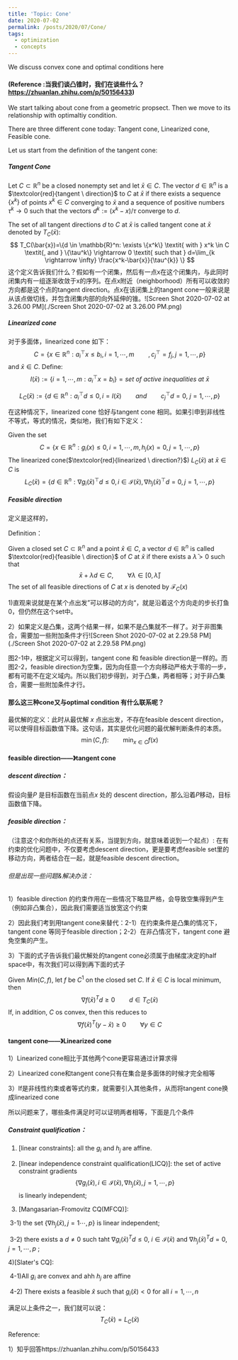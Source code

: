 ```yaml
---
title: 'Topic: Cone'
date: 2020-07-02
permalink: /posts/2020/07/Cone/
tags:
  - optimization
  - concepts
---
```


We discuss convex cone and optimal conditions here

####  (Reference :当我们谈凸锥时，我们在谈些什么？https://zhuanlan.zhihu.com/p/50156433)



We start talking about cone from a geometric propsect. Then we move to its relationship with optimaltiy condition.

There are three different cone today: Tangent cone, Linearized cone, Feasible cone.

Let us start from the definition of the tangent cone:



##### Tangent Cone

Let $C \subset \mathbb{R}^n$ be a closed nonempty set and let $\bar{x} \in C$. The vector $d \in \mathbb{R}^n$ is a $\textcolor{red}{tangent \  direction}$ to $C$ at $\bar{x}$ if there exists a sequence $\{x^{k}\}$ of points $x^{k} \in C$ converging to $\bar{x}$ and a sequence of positive numbers $\tau^{k} \rightarrow 0$ such that the vectors $d^{k}:=(x^k-x)/\tau$ converge to $d$.

The set of all tangent directions $d$ to $C$ at $\bar{x}$ is called tangent cone at $\bar{x}$ denoted by $T_C(\bar{x})$:
$$
T_C(\bar{x})=\{d \in \mathbb{R}^n: \exists \{x^k\}  \textit{ with } x^k \in C \textit{, and } \{\tau^k\} \rightarrow 0 \textit{ such that } d=\lim_{k \rightarrow \infty} \frac{x^k-\bar{x}}{\tau^{k}} \}
$$
这个定义告诉我们什么？假如有一个闭集，然后有一点x在这个闭集内，与此同时闭集内有一组逐渐收敛于x的序列。在点x附近（neighborhood）所有可以收敛的方向都是这个点的tangent direction。点x在该闭集上的tangent cone一般来说是从该点做切线，并包含闭集内部的向外延伸的锥。![Screen Shot 2020-07-02 at 3.26.00 PM](./Screen Shot 2020-07-02 at 3.26.00 PM.png)

##### Linearized cone

对于多面体，linearized cone 如下：
$$
C=\{x \in \mathbb{R}^n: a_i^{\top}x \leq b_i, i=1,\cdots,m \qquad, c_j^{\top}=f_j, j=1,\cdots,p\}
$$
and $\bar{x} \in C$. Define:
$$
I(\bar{x}):=\{i=1,\cdots,m: a_i^{\top}x=b_i\}=\textit{set of active inequalities at }\bar{x}
$$

$$
L_C(\bar{x}):=\{d \in \mathbb{R}^n: a_i^{\top}d \leq 0, i=I(\bar{x}) \qquad \textit{and} \qquad c_j^{\top}d=0, \ j=1,\cdots,p\}
$$



在这种情况下，linearized cone 恰好与tangent cone 相同。如果引申到非线性不等式，等式的情况，类似地，我们有如下定义：

Given the set
$$
C=\{x \in \mathbb{R}^n: g_i(x) \leq 0, i=1,\cdots,m, h_j(x)=0, j=1,\cdots,p\}
$$
The linearized cone($\textcolor{red}{linearized \  direction?}$) $L_C(\bar{x})$ at $\bar{x} \in C$ is 
$$
L_C(\bar{x})=\{d \in \mathbb{R}^n: \nabla g_i(\bar{x})^{\top}d \leq 0, i\in \mathcal{I}(\bar{x}), \nabla h_j(\bar{x})^{\top}d=0, j=1,\cdots, p\}
$$


##### Feasible direction

定义是这样的，

Definition：

Given a closed set $C \subset \mathbb{R}^n$ and a point $\bar{x} \in C$, a vector $d \in \mathbb{R}^n$ is called $\textcolor{red}{feasible \ direction}$ of $C$ at $\bar{x}$ if there exists a $\bar{\lambda}>0$ such that 
$$
\bar{x}+\lambda d \in C, \qquad \forall \lambda \in [0, \bar{\lambda}]
$$
The set of all feasible directions of $C$ at $x$ is denoted by $\mathcal{F}_C(x)$

1)直观来说就是在某个点出发”可以移动的方向“，就是沿着这个方向走的步长打鱼0，但仍然在这个set中。

2）如果定义是凸集，这两个结果一样，如果不是凸集就不一样了。对于非图集合，需要加一些附加条件才行![Screen Shot 2020-07-02 at 2.29.58 PM](./Screen Shot 2020-07-02 at 2.29.58 PM.png)

图2-1中，根据定义可以得到，tangent cone 和 feasible direction是一样的。而图2-2，feasible direction为空集，因为向任意一个方向移动严格大于零的一步，都有可能不在定义域内。所以我们初步得到，对于凸集，两者相等；对于非凸集合，需要一些附加条件才行。



#### 那么这三种cone又与optimal condition 有什么联系呢？



最优解的定义：此时从最优解 $x$ 点出出发，不存在feasible descent direction，可以使得目标函数值下降。这句话，其实是优化问题的最优解判断条件的本质。
$$
\min(C,f): \qquad \min_{x{\in}C} f(x)
$$

#### feasible direction——》tangent cone

##### descent direction：

假设向量$P$ 是目标函数在当前点$x$ 处的 descent direction，那么沿着$P$移动，目标函数值下降。

##### feasible direction：

（注意这个和你所处的点还有关系，当提到方向，就意味着说到一个起点）: 在有约束的优化问题中，不仅要考虑descent direction，更是要考虑feasible set里的移动方向，两者结合在一起，就是feasible descent direction。

###### 但是出现一些问题&解决办法：

1）feasible direction 的约束作用在一些情况下略显严格，会导致空集得到产生（例如非凸集合），因此我们需要适当放宽这个约束

2）因此我们考到用tangent cone来替代：2-1）在约束条件是凸集的情况下，tangent cone 等同于feasible direction；2-2）在非凸情况下，tangent cone 避免空集的产生。

3）下面的式子告诉我们最优解处的tangent cone必须属于由梯度决定的half space中，有次我们可以得到再下面的式子

Given $Min(C,f)$, let $f$ be $C^{1}$ on the closed set $C$. If $\bar{x} \in C$ is local minimum, then
$$
\nabla f(\bar{x})^{T} d \geq 0 \qquad d \in T_C(\bar{x})
$$
If, in addition, $C$ os convex, then this reduces to 
$$
\nabla f(\bar{x})^{T} (y-\bar{x}) \geq 0 \qquad \forall y \in C
$$




#### tangent cone——》Linearized cone

1）Linearized cone相比于其他两个cone更容易通过计算求得

2）Linearized cone和tangent cone只有在集合是多面体的时候才完全相等

3）If是非线性约束或者等式约束，就需要引入其他条件，从而将tangent cone换成linearized cone

所以问题来了，哪些条件满足时可以证明两者相等，下面是几个条件

##### Constraint qualification：

1) [linear constraints]: all the $g_i$ and $h_j$ are affine.

2) [linear independence constraint qualification(LICQ)]: the set of active constraint gradients
$$
\{\nabla g_i(\bar{x}), i \in \mathcal{I}(\bar{x}), \nabla h_j(\bar{x}), j=1,\cdots,p\}
$$
is linearly independent;

3) [Mangasarian-Fromovitz CQ(MFCQ)]:

​	3-1) the set $\{\nabla h_j(\bar{x}) , j=1\cdots,p\}$  is linear independent;

​	3-2) there exists a $d \neq 0$ such taht $\nabla g_i(\bar{x})^{T}d \leq 0$,  $i \in \mathcal{I}(\bar{x})$ and $\nabla h_j(\bar{x})^{T}d=0$, $j=1,\cdots,p$ ;

4)[Slater's CQ]:

​	4-1)All $g_i$ are convex and ahh $h_j$ are affine

​	4-2) There exists a feasible $\hat{x}$ such that $g_i(\hat{x})<0$ for all $i=1,\cdots,n$

满足以上条件之一，我们就可以说：
$$
T_C(\bar{x})=L_C(\bar{x})
$$



Reference:

1）知乎回答https://zhuanlan.zhihu.com/p/50156433